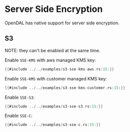# Server Side Encryption

OpenDAL has native support for server side encryption.

## S3

NOTE: they can't be enabled at the same time.

Enable `SSE-KMS` with aws managed KMS key:

```rust
{{#include ../../examples/s3-sse-kms-aws.rs:15:}}
```

Enable `SSE-KMS` with customer managed KMS key:

```rust
{{#include ../../examples/s3-sse-kms-customer.rs:15:}}
```

Enable `SSE-S3`:

```rust
{{#include ../../examples/s3-sse-s3.rs:15:}}
```

Enable `SSE-C`:

```rust
{{#include ../../examples/s3-sse-c.rs:15:}}
```
